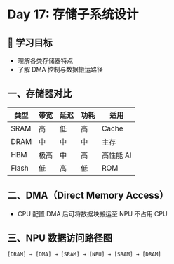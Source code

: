 # Day 17: 存储子系统设计

## 🎯 学习目标
- 理解各类存储器特点
- 了解 DMA 控制与数据搬运路径

## 一、存储器对比

| 类型 | 带宽 | 延迟 | 功耗 | 适用 |
|------|------|------|------|------|
| SRAM | 高   | 低   | 高   | Cache |
| DRAM | 中   | 中   | 中   | 主存 |
| HBM  | 极高 | 中   | 高   | 高性能 AI |
| Flash| 低   | 高   | 低   | ROM |

## 二、DMA（Direct Memory Access）
- CPU 配置 DMA 后可将数据块搬运至 NPU 不占用 CPU

## 三、NPU 数据访问路径图
```
[DRAM] → [DMA] → [SRAM] → [NPU] → [SRAM] → [DRAM]
```

